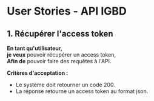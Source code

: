 # User Stories - API IGBD

## 1. Récupérer l'access token
**En tant qu'utilisateur,**  
**je veux** pouvoir récupérer un access token,  
**Afin de** pouvoir faire des requêtes à l'API.

**Critères d'acceptation :**  
- Le système doit retourner un code 200.
- La réponse retourne un access token au format json.
